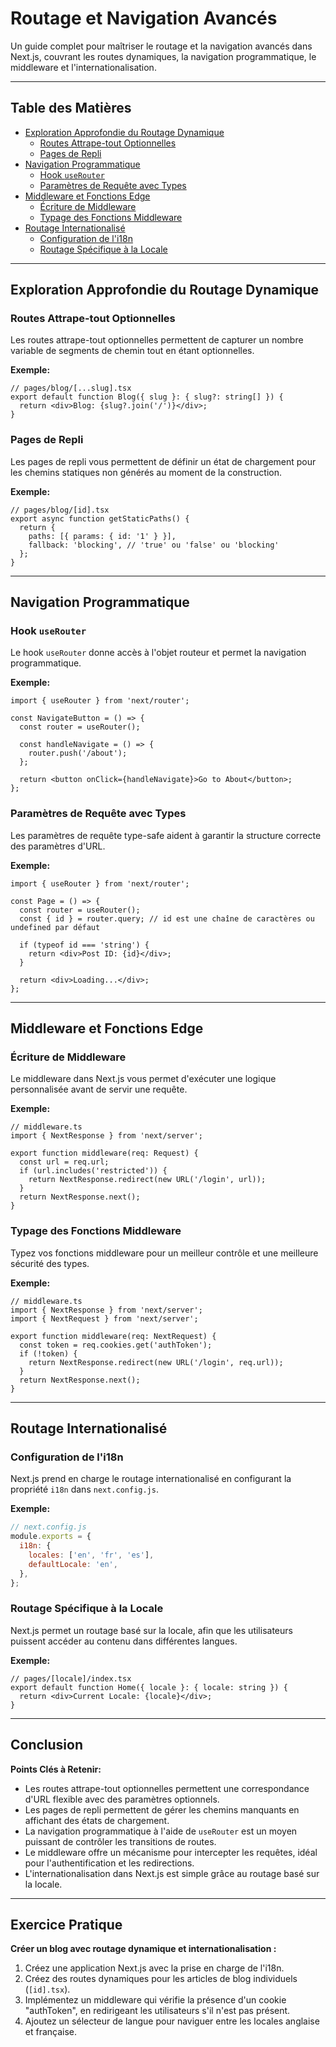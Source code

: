 
# Routage et Navigation Avancés

Un guide complet pour maîtriser le routage et la navigation avancés dans Next.js, couvrant les routes dynamiques, la navigation programmatique, le middleware et l'internationalisation.

---

## Table des Matières

- [Exploration Approfondie du Routage Dynamique](#exploration-approfondie-du-routage-dynamique)
  - [Routes Attrape-tout Optionnelles](#routes-attrape-tout-optionnelles)
  - [Pages de Repli](#pages-de-repli)
- [Navigation Programmatique](#navigation-programmatique)
  - [Hook `useRouter`](#hook-userouter)
  - [Paramètres de Requête avec Types](#paramètres-de-requête-avec-types)
- [Middleware et Fonctions Edge](#middleware-et-fonctions-edge)
  - [Écriture de Middleware](#écriture-de-middleware)
  - [Typage des Fonctions Middleware](#typage-des-fonctions-middleware)
- [Routage Internationalisé](#routage-internationalisé)
  - [Configuration de l'i18n](#configuration-de-li18n)
  - [Routage Spécifique à la Locale](#routage-spécifique-à-la-locale)

---

## Exploration Approfondie du Routage Dynamique

### Routes Attrape-tout Optionnelles
Les routes attrape-tout optionnelles permettent de capturer un nombre variable de segments de chemin tout en étant optionnelles.

**Exemple:**
```tsx
// pages/blog/[...slug].tsx
export default function Blog({ slug }: { slug?: string[] }) {
  return <div>Blog: {slug?.join('/')}</div>;
}
```

### Pages de Repli
Les pages de repli vous permettent de définir un état de chargement pour les chemins statiques non générés au moment de la construction.

**Exemple:**
```tsx
// pages/blog/[id].tsx
export async function getStaticPaths() {
  return {
    paths: [{ params: { id: '1' } }],
    fallback: 'blocking', // 'true' ou 'false' ou 'blocking'
  };
}
```

---

## Navigation Programmatique

### Hook `useRouter`
Le hook `useRouter` donne accès à l'objet routeur et permet la navigation programmatique.

**Exemple:**
```tsx
import { useRouter } from 'next/router';

const NavigateButton = () => {
  const router = useRouter();

  const handleNavigate = () => {
    router.push('/about');
  };

  return <button onClick={handleNavigate}>Go to About</button>;
};
```

### Paramètres de Requête avec Types
Les paramètres de requête type-safe aident à garantir la structure correcte des paramètres d'URL.

**Exemple:**
```tsx
import { useRouter } from 'next/router';

const Page = () => {
  const router = useRouter();
  const { id } = router.query; // id est une chaîne de caractères ou undefined par défaut

  if (typeof id === 'string') {
    return <div>Post ID: {id}</div>;
  }

  return <div>Loading...</div>;
};
```

---

## Middleware et Fonctions Edge

### Écriture de Middleware
Le middleware dans Next.js vous permet d'exécuter une logique personnalisée avant de servir une requête.

**Exemple:**
```tsx
// middleware.ts
import { NextResponse } from 'next/server';

export function middleware(req: Request) {
  const url = req.url;
  if (url.includes('restricted')) {
    return NextResponse.redirect(new URL('/login', url));
  }
  return NextResponse.next();
}
```

### Typage des Fonctions Middleware
Typez vos fonctions middleware pour un meilleur contrôle et une meilleure sécurité des types.

**Exemple:**
```tsx
// middleware.ts
import { NextResponse } from 'next/server';
import { NextRequest } from 'next/server';

export function middleware(req: NextRequest) {
  const token = req.cookies.get('authToken');
  if (!token) {
    return NextResponse.redirect(new URL('/login', req.url));
  }
  return NextResponse.next();
}
```

---

## Routage Internationalisé

### Configuration de l'i18n
Next.js prend en charge le routage internationalisé en configurant la propriété `i18n` dans `next.config.js`.

**Exemple:**
```js
// next.config.js
module.exports = {
  i18n: {
    locales: ['en', 'fr', 'es'],
    defaultLocale: 'en',
  },
};
```

### Routage Spécifique à la Locale
Next.js permet un routage basé sur la locale, afin que les utilisateurs puissent accéder au contenu dans différentes langues.

**Exemple:**
```tsx
// pages/[locale]/index.tsx
export default function Home({ locale }: { locale: string }) {
  return <div>Current Locale: {locale}</div>;
}
```

---

## Conclusion

**Points Clés à Retenir:**
- Les routes attrape-tout optionnelles permettent une correspondance d'URL flexible avec des paramètres optionnels.
- Les pages de repli permettent de gérer les chemins manquants en affichant des états de chargement.
- La navigation programmatique à l'aide de `useRouter` est un moyen puissant de contrôler les transitions de routes.
- Le middleware offre un mécanisme pour intercepter les requêtes, idéal pour l'authentification et les redirections.
- L'internationalisation dans Next.js est simple grâce au routage basé sur la locale.

---

## Exercice Pratique

**Créer un blog avec routage dynamique et internationalisation :**
1. Créez une application Next.js avec la prise en charge de l'i18n.
2. Créez des routes dynamiques pour les articles de blog individuels (`[id].tsx`).
3. Implémentez un middleware qui vérifie la présence d'un cookie "authToken", en redirigeant les utilisateurs s'il n'est pas présent.
4. Ajoutez un sélecteur de langue pour naviguer entre les locales anglaise et française.
